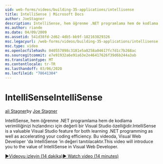 ```yaml
---
uid: web-forms/videos/building-35-applications/intellisense
title: IntelliSense | Microsoft Docs
author: JoeStagner
description: IntelliSense, hem öğrenme .NET programlama hem de kodlama verimliliğinizi hızlandırıcı için değerli bir Visual Studio özelliğidir. Bu video,...
ms.author: riande
ms.date: 04/09/2009
ms.assetid: 541d38fd-2d62-4db5-bb9f-182163829326
msc.legacyurl: /web-forms/videos/building-35-applications/intellisense
msc.type: video
ms.openlocfilehash: 040557898c3181e5a8258a04617fc7d1c7b268ac
ms.sourcegitcommit: e7e91932a6e91a63e2e46417626f39d6b244a3ab
ms.translationtype: MT
ms.contentlocale: tr-TR
ms.lasthandoff: 03/06/2020
ms.locfileid: "78641304"
---
```

# <a name="intellisense"></a><span data-ttu-id="bf3ce-104">IntelliSense</span><span class="sxs-lookup"><span data-stu-id="bf3ce-104">IntelliSense</span></span>

<span data-ttu-id="bf3ce-105">[ali Stagner](https://github.com/JoeStagner)</span><span class="sxs-lookup"><span data-stu-id="bf3ce-105">by [Joe Stagner](https://github.com/JoeStagner)</span></span>

<span data-ttu-id="bf3ce-106">IntelliSense, hem öğrenme .NET programlama hem de kodlama verimliliğinizi hızlandırıcı için değerli bir Visual Studio özelliğidir.</span><span class="sxs-lookup"><span data-stu-id="bf3ce-106">IntelliSense is a valuable Visual Studio feature for both learning .NET programming as well as accelerating your coding efficiency.</span></span> <span data-ttu-id="bf3ce-107">Bu videoda, Visual Web Developer 'da IntelliSense 'in değeri tanıtılacaktır.</span><span class="sxs-lookup"><span data-stu-id="bf3ce-107">This video will introduce you to the value of IntelliSense in Visual Web Developer.</span></span>

[<span data-ttu-id="bf3ce-108">&#9654;Videoyu izleyin (14 dakika)</span><span class="sxs-lookup"><span data-stu-id="bf3ce-108">&#9654; Watch video (14 minutes)</span></span>](https://channel9.msdn.com/Blogs/ASP-NET-Site-Videos/intellisense)
